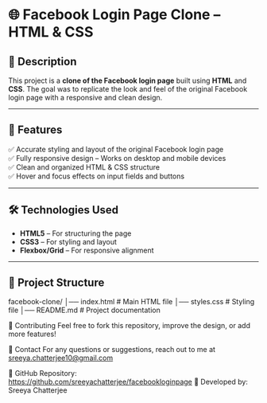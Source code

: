 # 🌐 Facebook Login Page Clone – HTML & CSS

## 📌 Description
This project is a **clone of the Facebook login page** built using **HTML** and **CSS**. The goal was to replicate the look and feel of the original Facebook login page with a responsive and clean design.

---

## 🚀 Features
✅ Accurate styling and layout of the original Facebook login page  
✅ Fully responsive design – Works on desktop and mobile devices  
✅ Clean and organized HTML & CSS structure  
✅ Hover and focus effects on input fields and buttons  

---

## 🛠️ Technologies Used
- **HTML5** – For structuring the page  
- **CSS3** – For styling and layout  
- **Flexbox/Grid** – For responsive alignment  

---

## 📂 Project Structure
facebook-clone/ │── index.html # Main HTML file │── styles.css # Styling file │── README.md # Project documentation

🤝 Contributing
Feel free to fork this repository, improve the design, or add more features!

📧 Contact
For any questions or suggestions, reach out to me at sreeya.chatterjee10@gmail.com

🔗 GitHub Repository: https://github.com/sreeyachatterjee/facebookloginpage
🚀 Developed by: Sreeya Chatterjee
